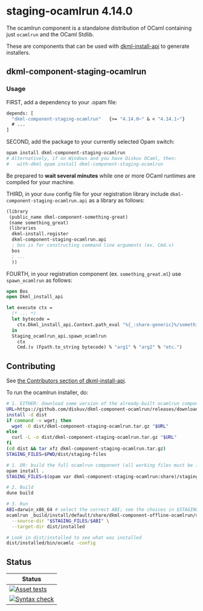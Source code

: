 # staging-ocamlrun 4.14.0

The ocamlrun component is a standalone distribution of OCaml containing
just `ocamlrun` and the OCaml Stdlib.

These are components that can be used with [dkml-install-api](https://diskuv.github.io/dkml-install-api/index.html)
to generate installers.

## dkml-component-staging-ocamlrun

### Usage

FIRST, add a dependency to your .opam file:

```ocaml
depends: [
  "dkml-component-staging-ocamlrun"   {>= "4.14.0~" & < "4.14.1~"}
  # ...
]
```

SECOND, add the package to your currently selected Opam switch:

```bash
opam install dkml-component-staging-ocamlrun
# Alternatively, if on Windows and you have Diskuv OCaml, then:
#   with-dkml opam install dkml-component-staging-ocamlrun
```

Be prepared to **wait several minutes** while one or more OCaml runtimes are
compiled for your machine.

THIRD, in your `dune` config file for your registration library include
`dkml-component-staging-ocamlrun.api` as a library as follows:

```lisp
(library
 (public_name dkml-component-something-great)
 (name something_great)
 (libraries
  dkml-install.register
  dkml-component-staging-ocamlrun.api
  ; bos is for constructing command line arguments (ex. Cmd.v)
  bos
  ; ...
  ))
```

FOURTH, in your registration component (ex. `something_great.ml`) use
`spawn_ocamlrun` as follows:

```ocaml
open Bos
open Dkml_install_api

let execute ctx =
  (* ... *)
  let bytecode =
    ctx.Dkml_install_api.Context.path_eval "%{_:share-generic}%/something_great.bc"
  in
  Staging_ocamlrun_api.spawn_ocamlrun
    ctx
    Cmd.(v (Fpath.to_string bytecode) % "arg1" % "arg2" % "etc.")
```

## Contributing

See [the Contributors section of dkml-install-api](https://github.com/diskuv/dkml-install-api/blob/main/contributors/README.md).

To run the ocamlrun installer, do:

```bash
# 1. EITHER: download some version of the already-built ocamlrun component
URL=https://github.com/diskuv/dkml-component-ocamlrun/releases/download/4.14.0-v1.1.0-prerel1/dkml-component-staging-ocamlrun.tar.gz
install -d dist
if command -v wget; then
  wget -O dist/dkml-component-staging-ocamlrun.tar.gz "$URL"
else
  curl -L -o dist/dkml-component-staging-ocamlrun.tar.gz "$URL"
fi
(cd dist && tar xfz dkml-component-staging-ocamlrun.tar.gz)
STAGING_FILES=$PWD/dist/staging-files

# 1. OR: build the full ocamlrun component (all working files must be in a 'git commit')
opam install .
STAGING_FILES=$(opam var dkml-component-staging-ocamlrun:share)/staging-files

# 2. Build
dune build

# 3. Run
ABI=darwin_x86_64 # select the correct ABI; see the choices in $STAGING_FILES
ocamlrun _build/install/default/share/dkml-component-offline-ocamlrun/staging-files/generic/install.bc \
  --source-dir "$STAGING_FILES/$ABI" \
  --target-dir dist/installed

# Look in dist/installed to see what was installed
dist/installed/bin/ocamlc -config
```

## Status

| Status                                                                                                                                                                                      |
| ------------------------------------------------------------------------------------------------------------------------------------------------------------------------------------------- |
| [![Asset tests](https://github.com/diskuv/dkml-component-ocamlrun/actions/workflows/dkml.yml/badge.svg)](https://github.com/diskuv/dkml-component-ocamlrun/actions/workflows/dkml.yml)      |
| [![Syntax check](https://github.com/diskuv/dkml-component-ocamlrun/actions/workflows/syntax.yml/badge.svg)](https://github.com/diskuv/dkml-component-ocamlrun/actions/workflows/syntax.yml) |
